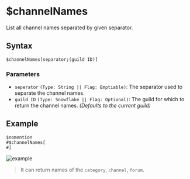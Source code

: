 # $channelNames
List all channel names separated by given separator.

## Syntax
```
$channelNames[separator;(guild ID)]
```
### Parameters
- `seperator` `(Type: String || Flag: Emptiable)`: The separator used to separate the channel names.
- `guild ID` `(Type: Snowflake || Flag: Optional)`: The guild for which to return the channel names. _(Defaults to the current guild)_
## Example
```
$nomention
#$channelNames[ 
#]
```
![example](https://user-images.githubusercontent.com/113303649/212546110-0db7b143-f192-45df-9866-98d8c4f7913e.png)
> It can return names of the `category`, `channel`, `forum`.
